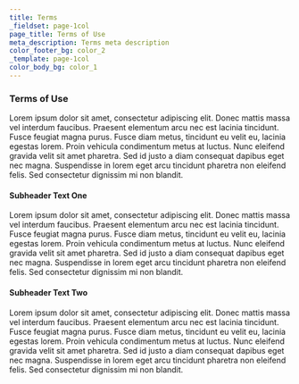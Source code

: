 ```yaml
---
title: Terms
_fieldset: page-1col
page_title: Terms of Use
meta_description: Terms meta description
color_footer_bg: color_2
_template: page-1col
color_body_bg: color_1
---
```

### Terms of Use

Lorem ipsum dolor sit amet, consectetur adipiscing elit. Donec mattis massa vel interdum faucibus. Praesent elementum arcu nec est lacinia tincidunt. Fusce feugiat magna purus. Fusce diam metus, tincidunt eu velit eu, lacinia egestas lorem. Proin vehicula condimentum metus at luctus. Nunc eleifend gravida velit sit amet pharetra. Sed id justo a diam consequat dapibus eget nec magna. Suspendisse in lorem eget arcu tincidunt pharetra non eleifend felis. Sed consectetur dignissim mi non blandit.

#### Subheader Text One

Lorem ipsum dolor sit amet, consectetur adipiscing elit. Donec mattis massa vel interdum faucibus. Praesent elementum arcu nec est lacinia tincidunt. Fusce feugiat magna purus. Fusce diam metus, tincidunt eu velit eu, lacinia egestas lorem. Proin vehicula condimentum metus at luctus. Nunc eleifend gravida velit sit amet pharetra. Sed id justo a diam consequat dapibus eget nec magna. Suspendisse in lorem eget arcu tincidunt pharetra non eleifend felis. Sed consectetur dignissim mi non blandit.

#### Subheader Text Two

Lorem ipsum dolor sit amet, consectetur adipiscing elit. Donec mattis massa vel interdum faucibus. Praesent elementum arcu nec est lacinia tincidunt. Fusce feugiat magna purus. Fusce diam metus, tincidunt eu velit eu, lacinia egestas lorem. Proin vehicula condimentum metus at luctus. Nunc eleifend gravida velit sit amet pharetra. Sed id justo a diam consequat dapibus eget nec magna. Suspendisse in lorem eget arcu tincidunt pharetra non eleifend felis. Sed consectetur dignissim mi non blandit.